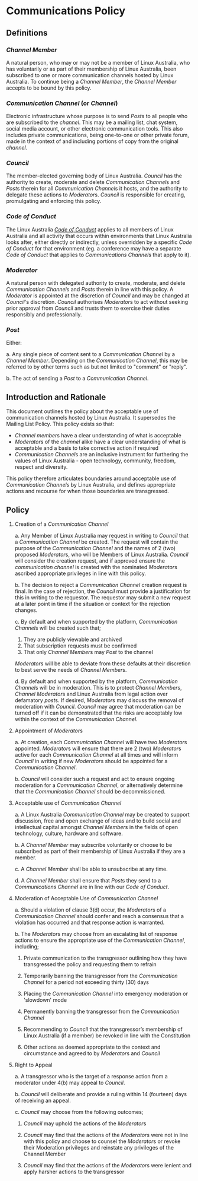 Communications Policy
=====================

Definitions
-----------

### *Channel Member*
A natural person, who may or may not be a member of Linux Australia, who has voluntarily or as part of their membership of Linux Australia, been subscribed to one or more communication channels hosted by Linux Australia.  To continue being a *Channel Member*, the *Channel Member* accepts to be bound by this policy.

### *Communication Channel* (or *Channel*)
Electronic infrastructure whose purpose is to send *Post*s to all people who are subscribed to the *channel*.  This may be a mailing list, chat system, social media account, or other electronic communication tools. This also includes private communications, being one-to-one or other private forum, made in the context of and including portions of copy from the original *channel*.

### *Council*
The member-elected governing body of Linux Australia.  *Council* has the authority to create, moderate and delete *Communication Channel*s and *Post*s therein for all *Communication Channel*s it hosts, and the authority to delegate these actions to *Moderator*s.  *Council* is responsible for creating, promulgating and enforcing this policy.

### *Code of Conduct*
The Linux Australia *[Code of Conduct](https://github.com/linuxaustralia/constitution_and_policies/blob/master/code_of_conduct.md)* applies to all members of Linux Australia and all activity that occurs within environments that Linux Australia looks after, either directly or indirectly, unless overridden by a specific *Code of Conduct* for that environment (eg. a conference may have a separate *Code of Conduct* that applies to *Communications Channel*s that apply to it).

### *Moderator*
A natural person with delegated authority to create, moderate, and delete *Communication Channel*s and *Post*s therein in line with this policy.  A *Moderator* is appointed at the discretion of *Council* and may be changed at *Council*'s discretion.  *Council* authorises *Moderator*s to act without seeking prior approval from *Council* and trusts them to exercise their duties responsibly and professionally.

### *Post*
Either:

a. Any single piece of content sent to a *Communication Channel* by a *Channel Member*.  Depending on the *Communication Channel*, this may be referred to by other terms such as but not limited to "comment" or "reply".

b. The act of sending a *Post* to a *Communication Channel*.


Introduction and Rationale
--------------------------

This document outlines the policy about the acceptable use of communication channels hosted by Linux Australia.  It supersedes the Mailing List Policy.  This policy exists so that:

* *Channel member*s have a clear understanding of what is acceptable
* *Moderator*s of the *channel* alike have a clear understanding of what is acceptable and a basis to take corrective action if required
* *Communication Channel*s are an inclusive instrument for furthering the values of Linux Australia - open technology, community, freedom, respect and diversity.

This policy therefore articulates boundaries around acceptable use of *Communication Channels* by Linux Australia, and defines appropriate actions and recourse for when those boundaries are transgressed.

Policy
------

1. Creation of a *Communication Channel*

   a. Any Member of Linux Australia may request in writing to *Council* that a *Communication Channel* be created.  The request will contain the purpose of the *Communication Channel* and the names of 2 (two) proposed *Moderator*s, who will be Members of Linux Australia. *Council* will consider the creation request, and if approved ensure the *communication channel* is created with the nominated *Moderator*s ascribed appropriate privileges in line with this policy.

   b. The decision to reject a *Communication Channel* creation request is final. In the case of rejection, the *Council* must provide a justification for this in writing to the requestor. The requestor may submit a new request at a later point in time if the situation or context for the rejection changes.

   c. By default and when supported by the platform, *Communication Channel*s will be created such that;
      1. They are publicly viewable and archived
      2. That subscription requests must be confirmed
      3. That only *Channel Member*s may *Post* to the channel

    *Moderator*s will be able to deviate from these defaults at their discretion to best serve the needs of *Channel Member*s.

   d. By default and when supported by the platform, *Communication Channel*s will be in moderation.  This is to protect *Channel Member*s, *Channel Moderator*s and Linux Australia from legal action over defamatory *post*s.  If desired, *Moderator*s may discuss the removal of moderation with *Council*.  *Council* may agree that moderation can be turned off if it can be demonstrated that the risks are acceptably low within the context of the *Communication Channel*.

2. Appointment of *Moderator*s

   a. At creation, each *Communication Channel* will have two *Moderator*s appointed.  *Moderator*s will ensure that there are 2 (two) *Moderator*s active for each *Communication Channel* at all times and will inform *Council* in writing if new *Moderator*s should be appointed for a *Communication Channel*.

   b. *Council* will consider such a request and act to ensure ongoing moderation for a *Communication Channel*, or alternatively determine that the *Communication Channel* should be decommissioned.

3. Acceptable use of *Communication Channel*

   a. A Linux Australia *Communication Channel* may be created to support discussion, free and open exchange of ideas and to build social and intellectual capital amongst *Channel Member*s in the fields of open technology, culture, hardware and software.

   b. A *Channel Member* may subscribe voluntarily or choose to be subscribed as part of their membership of Linux Australia if they are a member.

   c. A *Channel Member* shall be able to unsubscribe at any time.

   d. A *Channel Member* shall ensure that *Post*s they send to a *Communications Channel* are in line with our *Code of Conduct*.

4. Moderation of Acceptable Use of *Communication Channel*

   a. Should a violation of clause 3(d) occur, the *Moderator*s of a *Communication Channel* should confer and reach a consensus that a violation has occurred and that response action is warranted.

   b. The *Moderator*s may choose from an escalating list of response actions to ensure the appropriate use of the *Communication Channel*, including;

      1. Private communication to the transgressor outlining how they have transgressed the policy and requesting them to refrain

      2. Temporarily banning the transgressor from the *Communication Channel* for a period not exceeding thirty (30) days

      3. Placing the *Communication Channel* into emergency moderation or 'slowdown' mode

      4. Permanently banning the transgressor from the *Communication Channel*

      5. Recommending to *Council* that the transgressor’s membership of Linux Australia (if a member) be revoked in line with the Constitution

      6. Other actions as deemed appropriate to the context and circumstance and agreed to by *Moderator*s and *Council*

5. Right to Appeal

   a. A transgressor who is the target of a response action from a moderator under 4(b) may appeal to *Council*.

   b. *Council* will deliberate and provide a ruling within 14 (fourteen) days of receiving an appeal.

   c. *Council* may choose from the following outcomes;

      1. *Council* may uphold the actions of the *Moderator*s

      2. *Council* may find that the actions of the *Moderator*s were not in line with this policy and choose to counsel the *Moderator*s or revoke their Moderation privileges and reinstate any privileges of the Channel Member

      3. *Council* may find that the actions of the *Moderator*s were lenient and apply harsher actions to the transgressor
